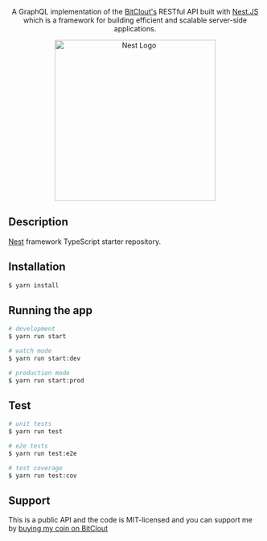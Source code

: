   <p align="center">
  A GraphQL implementation of the <a href="https://bitclout.com/" target="_blank">BitClout's</a> RESTful API built with <a href="http://nestjs.com/" target="_blank">Nest.JS</a> which is a framework for building efficient and scalable server-side applications.
  </p>

<p align="center">
  <a href="http://nestjs.com/" target="blank"><img src="https://nestjs.com/img/logo_text.svg" width="320" alt="Nest Logo" /></a>
</p>

[circleci-image]: https://img.shields.io/circleci/build/github/nestjs/nest/master?token=abc123def456
[circleci-url]: https://circleci.com/gh/nestjs/nest

## Description

[Nest](https://github.com/nestjs/nest) framework TypeScript starter repository.

## Installation

```bash
$ yarn install
```

## Running the app

```bash
# development
$ yarn run start

# watch mode
$ yarn run start:dev

# production mode
$ yarn run start:prod
```

## Test

```bash
# unit tests
$ yarn run test

# e2e tests
$ yarn run test:e2e

# test coverage
$ yarn run test:cov
```

## Support

This is a public API and the code is MIT-licensed and you can support me by [buying my coin on BitClout](https://bitclout.com/u/amrik)
